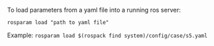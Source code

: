 To load parameters from a yaml file into a running ros server:

`rosparam load "path to yaml file"`

Example:
`rosparam load $(rospack find system)/config/case/s5.yaml`
